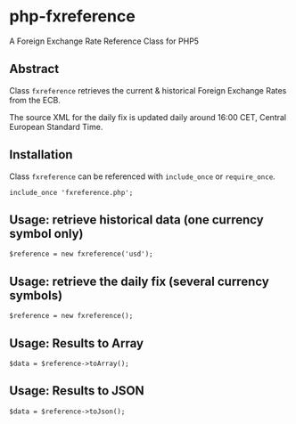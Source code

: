 # php-fxreference
A Foreign Exchange Rate Reference Class for PHP5

## Abstract
Class `fxreference` retrieves the current & historical Foreign Exchange Rates from the ECB.

The source XML for the daily fix is updated daily around 16:00 CET, Central European Standard Time.

## Installation

Class `fxreference` can be referenced with `include_once` or `require_once`.

    include_once 'fxreference.php';

## Usage: retrieve historical data (one currency symbol only)

    $reference = new fxreference('usd');
    
## Usage: retrieve the daily fix (several currency symbols)

    $reference = new fxreference();
    
## Usage: Results to Array

    $data = $reference->toArray();

## Usage: Results to JSON

    $data = $reference->toJson();
    
